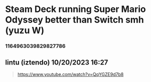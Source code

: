# Steam Deck running Super Mario Odyssey better than Switch smh (yuzu W)
### 1164963039829827786
## lintu (iztendo) 10/20/2023 16:27 

> https://www.youtube.com/watch?v=QqYGZE9d7b8

